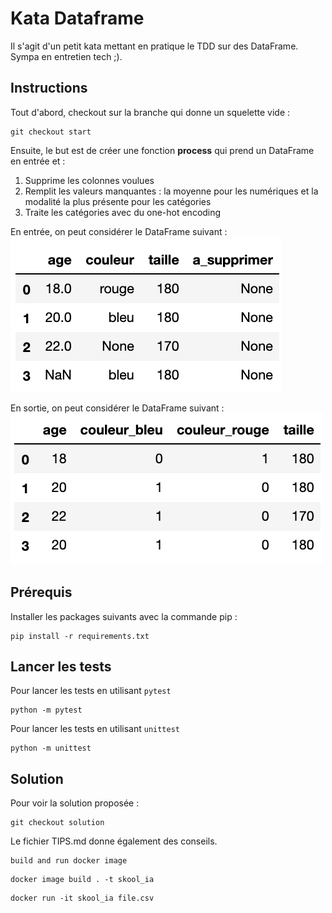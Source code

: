 # Kata Dataframe
Il s'agit d'un petit kata mettant en pratique le TDD sur des DataFrame. Sympa en entretien tech ;).

## Instructions
Tout d'abord, checkout sur la branche qui donne un squelette vide :
```
git checkout start
```
Ensuite, le but est de créer une fonction __process__ qui prend un DataFrame en entrée et :
1. Supprime les colonnes voulues
2. Remplit les valeurs manquantes : la moyenne pour les numériques et la modalité la plus présente pour les catégories
3. Traite les catégories avec du one-hot encoding

En entrée, on peut considérer le DataFrame suivant : 
![dataframe_entree](images/dataframe_entree.png)

En sortie, on peut considérer le DataFrame suivant : 
![dataframe_sortie](images/dataframe_sortie.png)

## Prérequis

Installer les packages suivants avec la commande pip :

```
pip install -r requirements.txt
```

## Lancer les tests 

Pour lancer les tests en utilisant `pytest`

```
python -m pytest
```

Pour lancer les tests en utilisant `unittest`

```
python -m unittest
```

## Solution
Pour voir la solution proposée : 
```
git checkout solution
```
Le fichier TIPS.md donne également des conseils.

```
build and run docker image
```
```
docker image build . -t skool_ia
```
```
docker run -it skool_ia file.csv
```